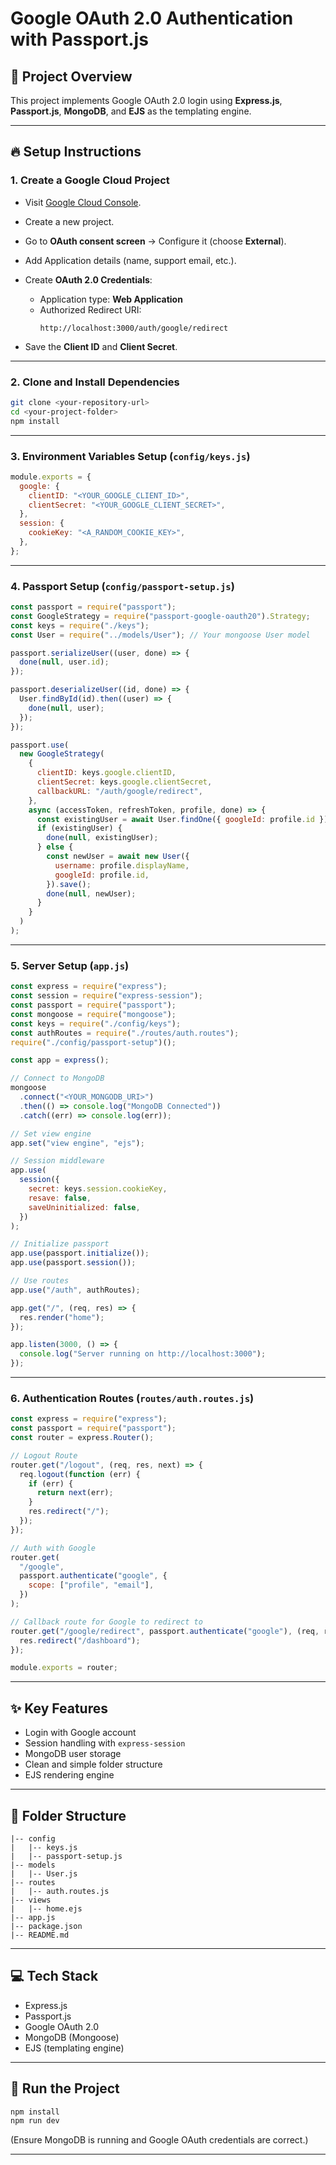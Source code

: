 # Google OAuth 2.0 Authentication with Passport.js

## 🚀 Project Overview

This project implements Google OAuth 2.0 login using **Express.js**, **Passport.js**, **MongoDB**, and **EJS** as the templating engine.

---

## 🔥 Setup Instructions

### 1. Create a Google Cloud Project

- Visit [Google Cloud Console](https://console.cloud.google.com/).
- Create a new project.
- Go to **OAuth consent screen** → Configure it (choose **External**).
- Add Application details (name, support email, etc.).
- Create **OAuth 2.0 Credentials**:

  - Application type: **Web Application**
  - Authorized Redirect URI:
    ```
    http://localhost:3000/auth/google/redirect
    ```

- Save the **Client ID** and **Client Secret**.

---

### 2. Clone and Install Dependencies

```bash
git clone <your-repository-url>
cd <your-project-folder>
npm install
```

---

### 3. Environment Variables Setup (`config/keys.js`)

```javascript
module.exports = {
  google: {
    clientID: "<YOUR_GOOGLE_CLIENT_ID>",
    clientSecret: "<YOUR_GOOGLE_CLIENT_SECRET>",
  },
  session: {
    cookieKey: "<A_RANDOM_COOKIE_KEY>",
  },
};
```

---

### 4. Passport Setup (`config/passport-setup.js`)

```javascript
const passport = require("passport");
const GoogleStrategy = require("passport-google-oauth20").Strategy;
const keys = require("./keys");
const User = require("../models/User"); // Your mongoose User model

passport.serializeUser((user, done) => {
  done(null, user.id);
});

passport.deserializeUser((id, done) => {
  User.findById(id).then((user) => {
    done(null, user);
  });
});

passport.use(
  new GoogleStrategy(
    {
      clientID: keys.google.clientID,
      clientSecret: keys.google.clientSecret,
      callbackURL: "/auth/google/redirect",
    },
    async (accessToken, refreshToken, profile, done) => {
      const existingUser = await User.findOne({ googleId: profile.id });
      if (existingUser) {
        done(null, existingUser);
      } else {
        const newUser = await new User({
          username: profile.displayName,
          googleId: profile.id,
        }).save();
        done(null, newUser);
      }
    }
  )
);
```

---

### 5. Server Setup (`app.js`)

```javascript
const express = require("express");
const session = require("express-session");
const passport = require("passport");
const mongoose = require("mongoose");
const keys = require("./config/keys");
const authRoutes = require("./routes/auth.routes");
require("./config/passport-setup")();

const app = express();

// Connect to MongoDB
mongoose
  .connect("<YOUR_MONGODB_URI>")
  .then(() => console.log("MongoDB Connected"))
  .catch((err) => console.log(err));

// Set view engine
app.set("view engine", "ejs");

// Session middleware
app.use(
  session({
    secret: keys.session.cookieKey,
    resave: false,
    saveUninitialized: false,
  })
);

// Initialize passport
app.use(passport.initialize());
app.use(passport.session());

// Use routes
app.use("/auth", authRoutes);

app.get("/", (req, res) => {
  res.render("home");
});

app.listen(3000, () => {
  console.log("Server running on http://localhost:3000");
});
```

---

### 6. Authentication Routes (`routes/auth.routes.js`)

```javascript
const express = require("express");
const passport = require("passport");
const router = express.Router();

// Logout Route
router.get("/logout", (req, res, next) => {
  req.logout(function (err) {
    if (err) {
      return next(err);
    }
    res.redirect("/");
  });
});

// Auth with Google
router.get(
  "/google",
  passport.authenticate("google", {
    scope: ["profile", "email"],
  })
);

// Callback route for Google to redirect to
router.get("/google/redirect", passport.authenticate("google"), (req, res) => {
  res.redirect("/dashboard");
});

module.exports = router;
```

---

## ✨ Key Features

- Login with Google account
- Session handling with `express-session`
- MongoDB user storage
- Clean and simple folder structure
- EJS rendering engine

---

## 📁 Folder Structure

```
|-- config
|   |-- keys.js
|   |-- passport-setup.js
|-- models
|   |-- User.js
|-- routes
|   |-- auth.routes.js
|-- views
|   |-- home.ejs
|-- app.js
|-- package.json
|-- README.md
```

---

## 💻 Tech Stack

- Express.js
- Passport.js
- Google OAuth 2.0
- MongoDB (Mongoose)
- EJS (templating engine)

---

## 🚀 Run the Project

```bash
npm install
npm run dev
```

(Ensure MongoDB is running and Google OAuth credentials are correct.)

---
